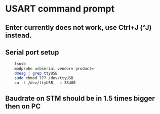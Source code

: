 # USART command prompt

## Enter currently does not work, use Ctrl+J (^J) instead.

## Serial port setup

```bash
    lsusb
    modprobe usbserial vendor= product=
    dmesg | grep ttyUSB
    sudo chmod 777 /dev/ttyUSB_
    cu -l /dev/ttyUSB_ -s 38400
```
## Baudrate on STM should be in 1.5 times bigger then on PC